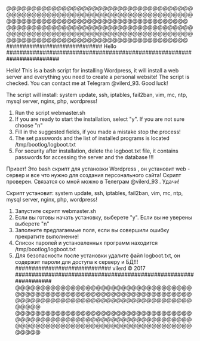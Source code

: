 @@@@@@@@@@@@@@@@@@@@@@@@@@@@@@@@@@@@@@@@@@@@@@@@@@@@@@@@@@@@@@@@@@@@@@@@@@@@@@@@@@@@@@@@@@@@@@@@@@@@@@@@@@@@@@
@@@@@@@@@@@@@@@@@@@@@@@@@@@@@@@@@@@@@@@@@@@@@@@@@@@@@@@@@@@@@@@@@@@@@@@@@@@@@@@@@@@@@@@@@@@@@@@@@@@@@@@@@@@@@@
#############################  Hello  ########################################################################

Hello! This is a bash script for installing Wordpress, it will install a web server and everything you need to
create a personal website! The script is checked. You can contact me at Telegram @vilerd_93. Good luck!

The script will install: system update, ssh, iptables, fail2ban, vim, mc, ntp, mysql server, nginx, php,
wordpress!

1. Run the script webmaster.sh
2. If you are ready to start the installation, select "y". If you are not sure choose "n"
3. Fill in the suggested fields, if you made a mistake stop the process!
4. The set passwords and the list of installed programs is located /tmp/bootlog/logboot.txt
5. For security after installation, delete the logboot.txt file, it contains passwords for accessing the server and the database !!!

Привет! Это bash скрипт для установки Wordpress , он установит web - сервер и все что нужно для создания
персонального сайта! Скрипт проверен. Связатся со мной можно в Телеграм @vilerd_93 . Удачи!

Скрипт установит: system update, ssh, iptables, fail2ban, vim, mc, ntp, mysql server, nginx, php,
wordpress!

1. Запустите скрипт webmaster.sh
2. Если вы готовы начать установку, выберете "y". Если вы не уверены выберете "n"
3. Заполните предлагаемые поля, если вы совершили ошибку прекратите выполнение!
4. Список паролей и установленных программ находится /tmp/bootlog/logboot.txt
5. Для безопасности после установки удалите файл logboot.txt, он содержит пароли для доступа к серверу и БД!!! 
#############################  vilerd © 2017 #################################################################
@@@@@@@@@@@@@@@@@@@@@@@@@@@@@@@@@@@@@@@@@@@@@@@@@@@@@@@@@@@@@@@@@@@@@@@@@@@@@@@@@@@@@@@@@@@@@@@@@@@@@@@@@@@@@@
@@@@@@@@@@@@@@@@@@@@@@@@@@@@@@@@@@@@@@@@@@@@@@@@@@@@@@@@@@@@@@@@@@@@@@@@@@@@@@@@@@@@@@@@@@@@@@@@@@@@@@@@@@@@@@
